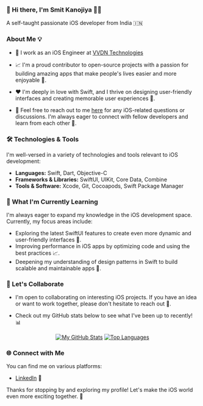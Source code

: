 ### 👋 Hi there, I'm Smit Kanojiya 👨‍💻

A self-taught passionate iOS developer from India 🇮🇳

### About Me 💡

- 💼 I work as an iOS Engineer at [VVDN Technologies](https://www.vvdntech.com/)

- 📈 I'm a proud contributor to open-source projects with a passion for building amazing apps that make people's lives easier and more enjoyable 🚀.

- ❤️ I'm deeply in love with Swift, and I thrive on designing user-friendly interfaces and creating memorable user experiences 🎨.

- 💬 Feel free to reach out to me [here](https://github.com/kanojiyasmit/kanojiyasmit/issues) for any iOS-related questions or discussions. I'm always eager to connect with fellow developers and learn from each other 🤝.

### 🛠️ Technologies & Tools 

I'm well-versed in a variety of technologies and tools relevant to iOS development:

- **Languages:** Swift, Dart, Objective-C 
- **Frameworks & Libraries:** SwiftUI, UIKit, Core Data, Combine 
- **Tools & Software:** Xcode, Git, Cocoapods, Swift Package Manager 

### 🌱 What I'm Currently Learning

I'm always eager to expand my knowledge in the iOS development space. Currently, my focus areas include:

- Exploring the latest SwiftUI features to create even more dynamic and user-friendly interfaces 🚀.
- Improving performance in iOS apps by optimizing code and using the best practices 📈.
- Deepening my understanding of design patterns in Swift to build scalable and maintainable apps 🧠.

### 🚀 Let's Collaborate 

- I'm open to collaborating on interesting iOS projects. If you have an idea or want to work together, please don't hesitate to reach out 🚀.

- Check out my GitHub stats below to see what I've been up to recently! 📊

<div align="center">
  <a href="https://github.com/kanojiyasmit?tab=repositories"><img align="center" src="https://github-readme-stats.vercel.app/api?username=kanojiyasmit&show_icons=true&include_all_commits=true&hide_border=true" alt="My GitHub Stats" /></a>
  <a href="https://github.com/kanojiyasmit?language=swift&tab=stars"><img align="center" src="https://github-readme-stats.vercel.app/api/top-langs/?username=kanojiyasmit&theme=buefy&hide_border=true" alt="Top Languages" /></a>
</div>

### 🌐 Connect with Me 

You can find me on various platforms:

- [LinkedIn](https://www.linkedin.com/in/kanojiyasmit) 🔗

Thanks for stopping by and exploring my profile! Let's make the iOS world even more exciting together. 🚀

